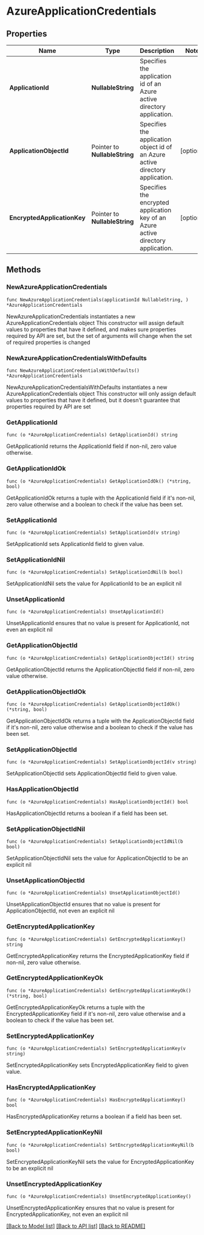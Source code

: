 # AzureApplicationCredentials

## Properties

Name | Type | Description | Notes
------------ | ------------- | ------------- | -------------
**ApplicationId** | **NullableString** | Specifies the application id of an Azure active directory application. | 
**ApplicationObjectId** | Pointer to **NullableString** | Specifies the application object id of an Azure active directory application. | [optional] 
**EncryptedApplicationKey** | Pointer to **NullableString** | Specifies the encrypted application key of an Azure active directory application. | [optional] 

## Methods

### NewAzureApplicationCredentials

`func NewAzureApplicationCredentials(applicationId NullableString, ) *AzureApplicationCredentials`

NewAzureApplicationCredentials instantiates a new AzureApplicationCredentials object
This constructor will assign default values to properties that have it defined,
and makes sure properties required by API are set, but the set of arguments
will change when the set of required properties is changed

### NewAzureApplicationCredentialsWithDefaults

`func NewAzureApplicationCredentialsWithDefaults() *AzureApplicationCredentials`

NewAzureApplicationCredentialsWithDefaults instantiates a new AzureApplicationCredentials object
This constructor will only assign default values to properties that have it defined,
but it doesn't guarantee that properties required by API are set

### GetApplicationId

`func (o *AzureApplicationCredentials) GetApplicationId() string`

GetApplicationId returns the ApplicationId field if non-nil, zero value otherwise.

### GetApplicationIdOk

`func (o *AzureApplicationCredentials) GetApplicationIdOk() (*string, bool)`

GetApplicationIdOk returns a tuple with the ApplicationId field if it's non-nil, zero value otherwise
and a boolean to check if the value has been set.

### SetApplicationId

`func (o *AzureApplicationCredentials) SetApplicationId(v string)`

SetApplicationId sets ApplicationId field to given value.


### SetApplicationIdNil

`func (o *AzureApplicationCredentials) SetApplicationIdNil(b bool)`

 SetApplicationIdNil sets the value for ApplicationId to be an explicit nil

### UnsetApplicationId
`func (o *AzureApplicationCredentials) UnsetApplicationId()`

UnsetApplicationId ensures that no value is present for ApplicationId, not even an explicit nil
### GetApplicationObjectId

`func (o *AzureApplicationCredentials) GetApplicationObjectId() string`

GetApplicationObjectId returns the ApplicationObjectId field if non-nil, zero value otherwise.

### GetApplicationObjectIdOk

`func (o *AzureApplicationCredentials) GetApplicationObjectIdOk() (*string, bool)`

GetApplicationObjectIdOk returns a tuple with the ApplicationObjectId field if it's non-nil, zero value otherwise
and a boolean to check if the value has been set.

### SetApplicationObjectId

`func (o *AzureApplicationCredentials) SetApplicationObjectId(v string)`

SetApplicationObjectId sets ApplicationObjectId field to given value.

### HasApplicationObjectId

`func (o *AzureApplicationCredentials) HasApplicationObjectId() bool`

HasApplicationObjectId returns a boolean if a field has been set.

### SetApplicationObjectIdNil

`func (o *AzureApplicationCredentials) SetApplicationObjectIdNil(b bool)`

 SetApplicationObjectIdNil sets the value for ApplicationObjectId to be an explicit nil

### UnsetApplicationObjectId
`func (o *AzureApplicationCredentials) UnsetApplicationObjectId()`

UnsetApplicationObjectId ensures that no value is present for ApplicationObjectId, not even an explicit nil
### GetEncryptedApplicationKey

`func (o *AzureApplicationCredentials) GetEncryptedApplicationKey() string`

GetEncryptedApplicationKey returns the EncryptedApplicationKey field if non-nil, zero value otherwise.

### GetEncryptedApplicationKeyOk

`func (o *AzureApplicationCredentials) GetEncryptedApplicationKeyOk() (*string, bool)`

GetEncryptedApplicationKeyOk returns a tuple with the EncryptedApplicationKey field if it's non-nil, zero value otherwise
and a boolean to check if the value has been set.

### SetEncryptedApplicationKey

`func (o *AzureApplicationCredentials) SetEncryptedApplicationKey(v string)`

SetEncryptedApplicationKey sets EncryptedApplicationKey field to given value.

### HasEncryptedApplicationKey

`func (o *AzureApplicationCredentials) HasEncryptedApplicationKey() bool`

HasEncryptedApplicationKey returns a boolean if a field has been set.

### SetEncryptedApplicationKeyNil

`func (o *AzureApplicationCredentials) SetEncryptedApplicationKeyNil(b bool)`

 SetEncryptedApplicationKeyNil sets the value for EncryptedApplicationKey to be an explicit nil

### UnsetEncryptedApplicationKey
`func (o *AzureApplicationCredentials) UnsetEncryptedApplicationKey()`

UnsetEncryptedApplicationKey ensures that no value is present for EncryptedApplicationKey, not even an explicit nil

[[Back to Model list]](../README.md#documentation-for-models) [[Back to API list]](../README.md#documentation-for-api-endpoints) [[Back to README]](../README.md)


